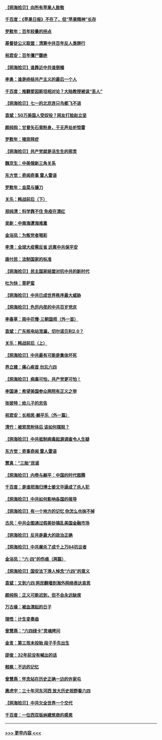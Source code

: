 #### [【网海拾贝】向所有苹果人致敬](../pages/nsc993/n13046795.md?t=06261301) 
#### [千百度：《苹果日报》不在了，但“苹果精神”长存](../pages/nsc993/n13046703.md?t=06261301) 
#### [罗慰年：百年较量的拐点](../pages/nsc993/n13046542.md?t=06261301) 
#### [基督徒公义联盟：清算中共百年反人类罪行](../pages/nsc993/n13046499.md?t=06261301) 
#### [祝君安：百年僵尸罄绝](../pages/nsc993/n13045595.md?t=06261301) 
#### [【网海拾贝】谁靠近中共谁倒楣](../pages/nsc993/n13044667.md?t=06261301) 
#### [李勇：谁是终结共产主义的最后一个人](../pages/nsc993/n13044397.md?t=06261301) 
#### [千百度：推翻爱因斯坦相对论？大陆教授被讽“丢人”](../pages/nsc993/n13043908.md?t=06261301) 
#### [【网海拾贝】七一的北京连只鸟都飞不进](../pages/nsc993/n13041377.md?t=06261301) 
#### [袁斌：50万美国人受奴役？网友打脸赵立坚](../pages/nsc993/n13041330.md?t=06261301) 
#### [颜纯钩：甘冒矢石竟粉身，于无声处听惊雷](../pages/nsc993/n13041140.md?t=06261301) 
#### [罗慰年：猪崇拜症](../pages/nsc993/n13041071.md?t=06261301) 
#### [【网海拾贝】共产党就是活生生的邪灵](../pages/nsc993/n13036627.md?t=06261301) 
#### [魏京生：中美俄新三角关系](../pages/nsc993/n13035986.md?t=06261301) 
#### [东方觉：奇闻奇事 雷人雷语](../pages/nsc993/n13035878.md?t=06261301) 
#### [罗慰年：韭菜与镰刀](../pages/nsc993/n13034374.md?t=06261301) 
#### [关乐：韩战前后（下）](../pages/nsc993/n13034113.md?t=06261301) 
#### [郑纯清：科学靠不住 免疫在漂红](../pages/nsc993/n13034093.md?t=06261301) 
#### [吴新：中南海遭海难重](../pages/nsc993/n13034084.md?t=06261301) 
#### [金浴凤：为叛党者喝彩](../pages/nsc993/n13034058.md?t=06261301) 
#### [李清：全球大疫需反省 远离中共保平安](../pages/nsc993/n13033784.md?t=06261301) 
#### [唐付民：法制国家的标准](../pages/nsc993/n13032944.md?t=06261301) 
#### [【网海拾贝】民主国家结盟对抗中共的新时代](../pages/nsc993/n13031717.md?t=06261301) 
#### [吐为快：菩萨蛮](../pages/nsc993/n13030033.md?t=06261301) 
#### [【网海拾贝】中共已成世界秩序最大威胁](../pages/nsc993/n13028138.md?t=06261301) 
#### [【网海拾贝】色厉内荏的中共百岁党庆](../pages/nsc993/n13025582.md?t=06261301) 
#### [李春草：雨中花慢‧三朝国师（外一首）](../pages/nsc993/n13025567.md?t=06261301) 
#### [袁斌：广东核电站泄漏，切尔诺贝利2.0？](../pages/nsc993/n13025475.md?t=06261301) 
#### [关乐：韩战前后（上）](../pages/nsc993/n13025387.md?t=06261301) 
#### [【网海拾贝】中共最有可能是集体坏死](../pages/nsc993/n13023101.md?t=06261301) 
#### [界立建：痛心疾首 勿忘六四](../pages/nsc993/n13022339.md?t=06261301) 
#### [【网海拾贝】病毒可怕，共产党更可怕！](../pages/nsc993/n13020728.md?t=06261301) 
#### [李国涛：希望美国参众两院有正义之举](../pages/nsc993/n13020674.md?t=06261301) 
#### [张彼特：给儿子的忠告](../pages/nsc993/n13018934.md?t=06261301) 
#### [祝君安：长相思‧躺平乐（外一篇）](../pages/nsc993/n13018923.md?t=06261301) 
#### [清竹：被邪灵附体后 该如何摆脱？](../pages/nsc993/n13018877.md?t=06261301) 
#### [【网海拾贝】中共抵制病毒起源调查令人生疑](../pages/nsc993/n13017785.md?t=06261301) 
#### [东方觉：奇事奇闻 雷人雷语](../pages/nsc993/n13017577.md?t=06261301) 
#### [慧真：“三胎”民谣](../pages/nsc993/n13017394.md?t=06261301) 
#### [【网海拾贝】内卷与躺平：中国的时代图腾](../pages/nsc993/n13016128.md?t=06261301) 
#### [千百度：是谁把海归博士姜文华逼成了杀人犯](../pages/nsc993/n13015218.md?t=06261301) 
#### [【网海拾贝】中共如何影响各国的报导](../pages/nsc993/n13012599.md?t=06261301) 
#### [【网海拾贝】有一个地方的记忆 你怎么也抹不掉](../pages/nsc993/n13009802.md?t=06261301) 
#### [古风：中共企图通过假美钞搞乱美国金融市场](../pages/nsc993/n13009626.md?t=06261301) 
#### [【网海拾贝】反共是最大的政治正确](../pages/nsc993/n13007051.md?t=06261301) 
#### [【网海拾贝】中共屠杀了成千上万64抗议者](../pages/nsc993/n13002713.md?t=06261301) 
#### [金浴凤：“六·四”的伤痕（两篇）](../pages/nsc993/n13001719.md?t=06261301) 
#### [【网海拾贝】国安法下港人悼念“六四”的意义](../pages/nsc993/n13001039.md?t=06261301) 
#### [袁斌：又到六四 网民翻墙到海外网络表达哀思](../pages/nsc993/n13000995.md?t=06261301) 
#### [颜纯钩：正义可能迟到，但不会永远缺席](../pages/nsc993/n13000920.md?t=06261301) 
#### [万古缘：被血漂起的日子](../pages/nsc993/n13000914.md?t=06261301) 
#### [理悟：计生变奏曲](../pages/nsc993/n13000414.md?t=06261301) 
#### [曾慧燕：“六四绿卡”灵魂拷问](../pages/nsc993/n13000277.md?t=06261301) 
#### [金言：第三孩未投胎 段子手先出生](../pages/nsc993/n13000215.md?t=06261301) 
#### [邵俊：32年前没有喊出的话](../pages/nsc993/n13000181.md?t=06261301) 
#### [戟枫：不远的记忆](../pages/nsc993/n13000121.md?t=06261301) 
#### [曾慧燕：怀念站在历史正确一边的许家屯](../pages/nsc993/n13000073.md?t=06261301) 
#### [惠虎宇：三十年河东河西 放大历史视野看六四](../pages/nsc993/n13000018.md?t=06261301) 
#### [【网海拾贝】中共欠全世界一个交代](../pages/nsc993/n12998706.md?t=06261301) 
#### [千百度：一位西双版纳建筑商的感恩](../pages/nsc993/n12998487.md?t=06261301) 

----
#### [ >>> 更早内容 <<< ](../indexes/nsc993-earlier.md)
